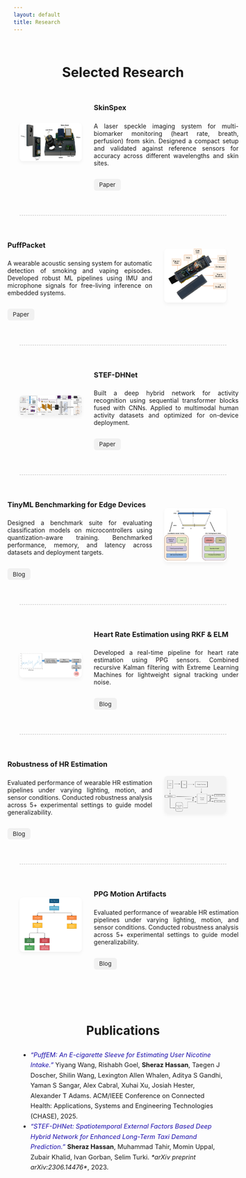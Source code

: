 ```yaml
---
layout: default
title: Research
---
```


<style>
  .research-container {
    max-width: 1200px;
    margin: 0 auto;
    padding: 1em 1em 1em;
  }

  .research-row {
    display: flex;
    gap: 2em;
    margin-bottom: 4em;
    align-items: stretch;
    justify-content: space-between;
  }

  .even-row {
    flex-direction: row-reverse;
  }

  .research-image-wrapper {
    flex: 0 0 30%;
    display: flex;
    align-items: center;
    justify-content: center;
  }

  .research-text {
    flex: 0 0 70%;
    display: flex;
    flex-direction: column;
    justify-content: center;
  }

  .research-text p {
    text-align: justify;
    margin-top: 0.5em;
  }

  .research-image {
    width: 100%;
    max-height: 300px;
    object-fit: cover;
    border-radius: 8px;
    box-shadow: 0 4px 8px rgba(0, 0, 0, 0.05);
    transition: transform 0.2s ease;
  }

  .research-image:hover {
    transform: scale(1.03);
  }

  .research-divider {
    border-top: 1.5px dashed #bbb;
    margin: 2.5em 0;
  }

  .research-buttons {
    margin-top: 1em;
  }

  .research-buttons a {
    display: inline-block;
    margin-right: 0.8em;
    padding: 0.4em 0.9em;
    background-color: #f1f1f1;
    color: #222;
    font-size: 0.85rem;
    text-decoration: none;
    border-radius: 6px;
    transition: background-color 0.2s;
  }

  .research-buttons a:hover {
    background-color: #ddd;
  }
  .research-divider {
    border-top: 1.5px dashed #bbb;
    margin: 2.5em 0;
  }

  @media (max-width: 768px) {
    .research-row {
      flex-direction: column !important;
    }

    .research-image-wrapper,
    .research-text {
      flex: 1 1 100%;
    }

    .research-image {
      height: auto;
      max-height: none;
    }
  }
</style>

<div class="research-container">
<h2 style="margin-bottom: 1em; font-size: 2.2em; text-align: center;">Selected Research</h2>

  <div class="research-row">
    <div class="research-image-wrapper">
      <img src="/assets/images/Skinspex.png" alt="SkinSpex" class="research-image">
    </div>
    <div class="research-text">
      <h3>SkinSpex</h3>
      <p>
        A laser speckle imaging system for multi-biomarker monitoring (heart rate, breath, perfusion) from skin. Designed a compact setup and validated against reference sensors for accuracy across different wavelengths and skin sites.
      </p>
      <div class="research-buttons">
        <a href="#">Paper</a>
      </div>
    </div>
  </div>

  <div class="research-divider"></div>

  <div class="research-row even-row">
    <div class="research-image-wrapper">
      <img src="/assets/images/Puff.png" alt="PuffPacket" class="research-image">
    </div>
    <div class="research-text">
      <h3>PuffPacket</h3>
      <p>
        A wearable acoustic sensing system for automatic detection of smoking and vaping episodes. Developed robust ML pipelines using IMU and microphone signals for free-living inference on embedded systems.
      </p>
      <div class="research-buttons">
        <a href="#puffem-paper">Paper</a>
      </div>
    </div>
  </div>


  <div class="research-divider"></div>

  <div class="research-row">
    <div class="research-image-wrapper">
      <img src="/assets/images/STEF.jpg" alt="STEF-DHNET" class="research-image">
    </div>
    <div class="research-text">
      <h3>STEF-DHNet</h3>
      <p>
        Built a deep hybrid network for activity recognition using sequential transformer blocks fused with CNNs. Applied to multimodal human activity datasets and optimized for on-device deployment.
      </p>
      <div class="research-buttons">
        <a href="#stef-paper">Paper</a>
      </div>
    </div>
  </div>


  <div class="research-divider"></div>

  <div class="research-row even-row">
    <div class="research-image-wrapper">
      <img src="/assets/images/Tiny.png" alt="TinyML Benchmarking" class="research-image">
    </div>
    <div class="research-text">
      <h3>TinyML Benchmarking for Edge Devices</h3>
      <p>
        Designed a benchmark suite for evaluating classification models on microcontrollers using quantization-aware training. Benchmarked performance, memory, and latency across datasets and deployment targets.
      </p>
      <div class="research-buttons">
        <a href="#">Blog</a>
      </div>
    </div>
  </div>


  <div class="research-divider"></div>

  <div class="research-row">
    <div class="research-image-wrapper">
      <img src="/assets/images/ELM.png" alt="PPG HR Estimation" class="research-image">
    </div>
    <div class="research-text">
      <h3>Heart Rate Estimation using RKF & ELM</h3>
      <p>
        Developed a real-time pipeline for heart rate estimation using PPG sensors. Combined recursive Kalman filtering with Extreme Learning Machines for lightweight signal tracking under noise.
      </p>
      <div class="research-buttons">
        <a href="#">Blog</a>
      </div>
    </div>
  </div>

  <div class="research-divider"></div>

  <div class="research-row even-row">
    <div class="research-image-wrapper">
      <img src="/assets/images/Adversarial.jpeg" alt="HR Robustness" class="research-image">
    </div>
    <div class="research-text">
      <h3>Robustness of HR Estimation</h3>
      <p>
        Evaluated performance of wearable HR estimation pipelines under varying lighting, motion, and sensor conditions. Conducted robustness analysis across 5+ experimental settings to guide model generalizability.
      </p>
      <div class="research-buttons">
        <a href="#">Blog</a>
      </div>
    </div>
  </div>

  <div class="research-divider"></div>

  <div class="research-row">
    <div class="research-image-wrapper">
      <img src="/assets/images/Motionartifacts.png" alt="HR Robustness" class="research-image">
    </div>
    <div class="research-text">
      <h3>PPG Motion Artifacts </h3>
      <p>
        Evaluated performance of wearable HR estimation pipelines under varying lighting, motion, and sensor conditions. Conducted robustness analysis across 5+ experimental settings to guide model generalizability.
      </p>
      <div class="research-buttons">
        <a href="#">Blog</a>
      </div>
    </div>
  </div>
</div>



<div class="research-container">
<h2 style="margin-bottom: 1em; font-size: 2em; text-align: center;">Publications</h2>

  <ul style="font-size: 1.05em; line-height: 1.6; margin-top: 1em;">
    <li id="puffem-paper">
      <a href="https://scholar.google.com/citations?view_op=view_citation&hl=en&user=aNlZoQwAAAAJ&citation_for_view=aNlZoQwAAAAJ:u-x6o8ySG0sC" target="_blank" style="color: #1a0dab; text-decoration: none;">
        <em>“PuffEM: An E-cigarette Sleeve for Estimating User Nicotine Intake.”</em>
      </a>
      Yiyang Wang, Rishabh Goel, <strong>Sheraz Hassan</strong>, Taegen J Doscher, Shilin Wang, Lexington Allen Whalen, Aditya S Gandhi, Yaman S Sangar, Alex Cabral, Xuhai Xu, Josiah Hester, Alexander T Adams.  
      <span>ACM/IEEE Conference on Connected Health: Applications, Systems and Engineering Technologies (CHASE), 2025.</span>
    </li>
    <li id="stef-paper">
      <a href="https://scholar.google.com/citations?view_op=view_citation&hl=en&user=aNlZoQwAAAAJ&citation_for_view=aNlZoQwAAAAJ:u5HHmVD_uO8C" target="_blank" style="color: #1a0dab; text-decoration: none;">
        <em>“STEF-DHNet: Spatiotemporal External Factors Based Deep Hybrid Network for Enhanced Long-Term Taxi Demand Prediction.”</em>
      </a>
      <strong>Sheraz Hassan</strong>, Muhammad Tahir, Momin Uppal, Zubair Khalid, Ivan Gorban, Selim Turki.  
      <span><em>*arXiv preprint arXiv:2306.14476*</em>, 2023.</span>
    </li>
  </ul>
</div>